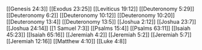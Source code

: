 [[Genesis 24:3]]
[[Exodus 23:25]]
[[Leviticus 19:12]]
[[Deuteronomy 5:29]]
[[Deuteronomy 6:2]]
[[Deuteronomy 10:12]]
[[Deuteronomy 10:20]]
[[Deuteronomy 13:4]]
[[Deuteronomy 13:5]]
[[Joshua 2:12]]
[[Joshua 23:7]]
[[Joshua 24:14]]
[[1 Samuel 7:3]]
[[Psalms 15:4]]
[[Psalms 63:11]]
[[Isaiah 45:23]]
[[Isaiah 65:16]]
[[Jeremiah 4:2]]
[[Jeremiah 5:2]]
[[Jeremiah 5:7]]
[[Jeremiah 12:16]]
[[Matthew 4:10]]
[[Luke 4:8]]
